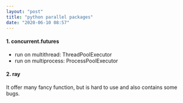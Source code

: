 ```yaml
---
layout: "post"
title: "python parallel packages"
date: "2020-06-10 08:57"
---
```




#### 1. concurrent.futures

- run on multithread: ThreadPoolExecutor
- run on multiprocess: ProcessPoolExecutor

#### 2. ray
It offer many fancy function, but is hard to use and also contains some bugs.
